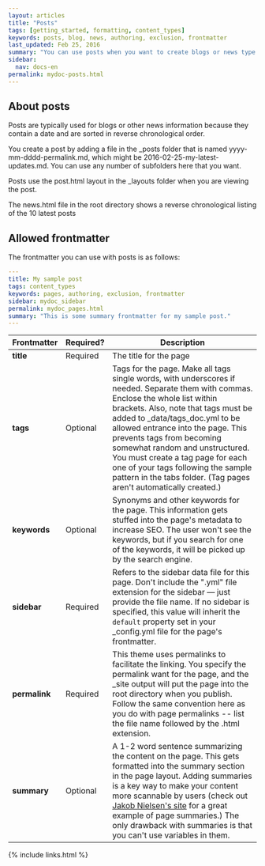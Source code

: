```yaml
---
layout: articles
title: "Posts"
tags: [getting_started, formatting, content_types]
keywords: posts, blog, news, authoring, exclusion, frontmatter
last_updated: Feb 25, 2016
summary: "You can use posts when you want to create blogs or news type of content."
sidebar: 
  nav: docs-en
permalink: mydoc-posts.html
---
```


## About posts

Posts are typically used for blogs or other news information because they contain a date and are sorted in reverse chronological order.

You create a post by adding a file in the \_posts folder that is named yyyy-mm-dddd-permalink.md, which might be 2016-02-25-my-latest-updates.md. You can use any number of subfolders here that you want.

Posts use the post.html layout in the \_layouts folder when you are viewing the post.

The news.html file in the root directory shows a reverse chronological listing of the 10 latest posts

## Allowed frontmatter

The frontmatter you can use with posts is as follows:

```yaml
---
title: My sample post
tags: content_types
keywords: pages, authoring, exclusion, frontmatter
sidebar: mydoc_sidebar
permalink: mydoc_pages.html
summary: "This is some summary frontmatter for my sample post."
---
```

| Frontmatter | Required? | Description |
|-------------|-------------|-------------|
| **title** | Required | The title for the page |
| **tags** | Optional | Tags for the page. Make all tags single words, with underscores if needed. Separate them with commas. Enclose the whole list within brackets. Also, note that tags must be added to \_data/tags_doc.yml to be allowed entrance into the page. This prevents tags from becoming somewhat random and unstructured. You must create a tag page for each one of your tags following the sample pattern in the tabs folder. (Tag pages aren't automatically created.)  |
| **keywords** | Optional | Synonyms and other keywords for the page. This information gets stuffed into the page's metadata to increase SEO. The user won't see the keywords, but if you search for one of the keywords, it will be picked up by the search engine.  |
| **sidebar** | Required | Refers to the sidebar data file for this page. Don't include the ".yml" file extension for the sidebar &mdash; just provide the file name. If no sidebar is specified, this value will inherit the `default` property set in your \_config.yml file for the page's frontmatter. |
| **permalink**| Required | This theme uses permalinks to facilitate the linking. You specify the permalink want for the page, and the \_site output will put the page into the root directory when you publish. Follow the same convention here as you do with page permalinks -- list the file name followed by the .html extension. |
| **summary** | Optional | A 1-2 word sentence summarizing the content on the page. This gets formatted into the summary section in the page layout. Adding summaries is a key way to make your content more scannable by users (check out [Jakob Nielsen's site](http://www.nngroup.com/articles/corporate-blogs-front-page-structure/) for a great example of page summaries.) The only drawback with summaries is that you can't use variables in them. |


{% include links.html %}

